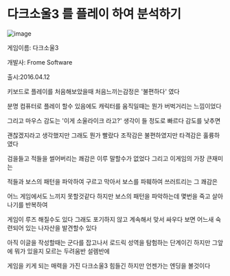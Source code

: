 # 다크소울3 를 플레이 하여 분석하기


![image](https://github.com/kdw1234/TIL/assets/57427834/5a4ba0fb-413d-410d-ab0e-d69bc539d5cd)


게임이름: 다크소울3 

개발사: Frome Software

출시:2016.04.12

키보드로 플레이를 처음해보았을때 처음느끼는감정은 '불편하다' 였다

분명 컴퓨터로 플레이 할수 있음에도 캐릭터를 움직일때는 뭔가 버벅거리는 느낌이었다 

그리고 마우스 감도는 '이게 소울라이크 라고?' 생각이 들 정도로 빠르다 감도를 낮추면

괜찮겠지라고 생각했지만 그래도 뭔가 빨랐다 조작감은 불편하였지만 타격감은 훌륭하였다

검을들고 적들을 썰어버리는 쾌감은 이루 말할수가 없었다 그리고 이게임의 가장 큰재미는 

적들과 보스의 패턴을 파악하여 구르고 막아서 보스를 파훼하여 쓰러트리는 그 쾌감은 

어느 게임에서도 느끼지 못할것같다 하지만  보스의 패턴을 파악하는데 몇번을 죽고 살아나기를 반복하여

게임이 루즈 해질수도 있다 그래도 포기하지 않고 계속해서 맞서 싸우다 보면 어느새 숙련되어 있는 나자산을 발견할수 있다 

아직 이글을 작성할때는 군다를 잡고나서 로드릭 성역을 탐험하는 단계이긴 하지만 그앞에 뭐가 있을지 모르는 두려움반 설렘반에

게임을 키게 되는 매력을 가진 다크소울3 힘들긴 하지만 언젠가는 엔딩을 볼것이다
